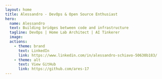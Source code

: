 ```yaml
---
layout: home
title: Alessandro - DevOps & Open Source Enthusiast
hero:
  name: Alessandro
  text: Building bridges between code and infrastructure
  tagline: DevOps | Home Lab Architect | AI Tinkerer
  image:
  actions:
    - theme: brand
      text: LinkedIn
      link: https://www.linkedin.com/in/alessandro-schiavo-50630b183/
    - theme: alt
      text: View GitHub
      link: https://github.com/ares-17
---
```


<script setup>
import ProfileImages from './components/ProfileImages.component.vue'
</script>

<ProfileImages/>

<style>

html:not(.dark) div.VPContent:has(div.VPHome) {
  background: radial-gradient(circle at left, rgba(255, 255, 255, 1) , rgba(92, 115, 231, 0.4))
}

html.dark div.VPContent:has(div.VPHome) {
  background: radial-gradient(circle at left, #000 , rgba(92, 115, 231, 0.4))
}
  
:root {
  --profile-size: 100px;
  --profile-border: 4px;
  --vp-home-hero-name-color: rgba(92, 115, 231, 1);
}

div.VPHero.VPHomeHero{
  order: 2;
  margin-top: 0;
  padding-top: 0;
}

div.VPHome {
  display: flex;
  justify-content: left;
  flex-direction: column;
}

</style>